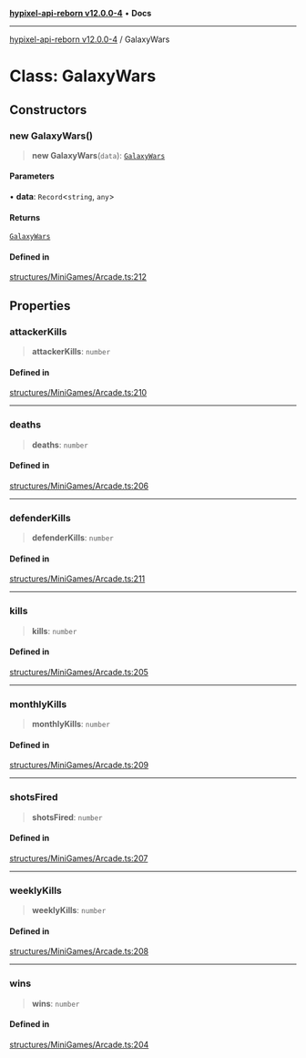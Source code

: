 [**hypixel-api-reborn v12.0.0-4**](../README.md) • **Docs**

***

[hypixel-api-reborn v12.0.0-4](../globals.md) / GalaxyWars

# Class: GalaxyWars

## Constructors

### new GalaxyWars()

> **new GalaxyWars**(`data`): [`GalaxyWars`](GalaxyWars.md)

#### Parameters

• **data**: `Record`\<`string`, `any`\>

#### Returns

[`GalaxyWars`](GalaxyWars.md)

#### Defined in

[structures/MiniGames/Arcade.ts:212](https://github.com/Kathund/REBORN-docs-TEST/blob/1c14a4fa83649d1c26475bdd62d394bf5095b016/src/structures/MiniGames/Arcade.ts#L212)

## Properties

### attackerKills

> **attackerKills**: `number`

#### Defined in

[structures/MiniGames/Arcade.ts:210](https://github.com/Kathund/REBORN-docs-TEST/blob/1c14a4fa83649d1c26475bdd62d394bf5095b016/src/structures/MiniGames/Arcade.ts#L210)

***

### deaths

> **deaths**: `number`

#### Defined in

[structures/MiniGames/Arcade.ts:206](https://github.com/Kathund/REBORN-docs-TEST/blob/1c14a4fa83649d1c26475bdd62d394bf5095b016/src/structures/MiniGames/Arcade.ts#L206)

***

### defenderKills

> **defenderKills**: `number`

#### Defined in

[structures/MiniGames/Arcade.ts:211](https://github.com/Kathund/REBORN-docs-TEST/blob/1c14a4fa83649d1c26475bdd62d394bf5095b016/src/structures/MiniGames/Arcade.ts#L211)

***

### kills

> **kills**: `number`

#### Defined in

[structures/MiniGames/Arcade.ts:205](https://github.com/Kathund/REBORN-docs-TEST/blob/1c14a4fa83649d1c26475bdd62d394bf5095b016/src/structures/MiniGames/Arcade.ts#L205)

***

### monthlyKills

> **monthlyKills**: `number`

#### Defined in

[structures/MiniGames/Arcade.ts:209](https://github.com/Kathund/REBORN-docs-TEST/blob/1c14a4fa83649d1c26475bdd62d394bf5095b016/src/structures/MiniGames/Arcade.ts#L209)

***

### shotsFired

> **shotsFired**: `number`

#### Defined in

[structures/MiniGames/Arcade.ts:207](https://github.com/Kathund/REBORN-docs-TEST/blob/1c14a4fa83649d1c26475bdd62d394bf5095b016/src/structures/MiniGames/Arcade.ts#L207)

***

### weeklyKills

> **weeklyKills**: `number`

#### Defined in

[structures/MiniGames/Arcade.ts:208](https://github.com/Kathund/REBORN-docs-TEST/blob/1c14a4fa83649d1c26475bdd62d394bf5095b016/src/structures/MiniGames/Arcade.ts#L208)

***

### wins

> **wins**: `number`

#### Defined in

[structures/MiniGames/Arcade.ts:204](https://github.com/Kathund/REBORN-docs-TEST/blob/1c14a4fa83649d1c26475bdd62d394bf5095b016/src/structures/MiniGames/Arcade.ts#L204)

